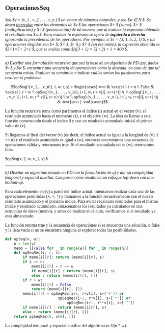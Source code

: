 <font face="LaTeX">

## OperacionesSeq

*Sea $v = (v_1 , v_2 , . . . v_n ) $ un vector de números naturales, y sea $w ∈ N $. Se desea <u>intercalar</u> entre los elementos de $v $ las operaciones $+ $ (suma), $× $ (multiplicación) y $↑ $ (potenciación) de tal manera que al evaluar la expresión obtenida el resultado sea $w $. Para evaluar la expresión se opera de **izquierda a derecha** ignorando la precedencia de los operadores. Por ejemplo, si $v = (3, 1, 5, 2, 1) $, y las operaciones elegidas son $+ $, $× $, $↑ $ y $× $ (en ese orden), la expresión obtenida es $3+1×5 ↑ 2×1 $,
que se evalúa como $(((3 + 1) × 5) ↑ 2) × 1 = 400 $.*

---
*a) Escribir una formulación recursiva que sea la base de un algoritmo de PD que, dados $v $ y $w $, encuentre una secuencia de operaciones como la deseada, en caso de que tal secuencia exista. Explicar su semántica e indicar cuáles serían los parámetros para resolver el problema.*

$$opSeq(\{v_1,...,v_n\}, i, w, r, s) =  \begin{cases} w=r & \text{si } i = n \\ False & \text{si } r > w \\  opSeq(\{v_1, . . . , v_n\}, i+1, w, r + v[i], s++(+)) ∨ \\ opSeq(\{v_1 , . . . , v_n \}, i+1, w, r * v[i], s++(×)) \lor \\ opSeq(\{v_1 , . . . , v_n \}, i+1, w, r↑v[i], s++(↑))  & \text{sino } \end{cases}$$

La función recursiva toma como parámetros el índice (i) actual en el vector (v), el resultado acumulado hasta el momento (r), y el objetivo (w). La idea es llamar a esta función comenzando desde el índice 0 y con un resultado acumulado inicial el primer valor de (v).

Si llegamos al final del vector (v) (es decir, el índice actual es igual a la longitud de (v), i == n) y el resultado acumulado es igual a (w), entonces encontramos una secuencia de operaciones válida y retornamos true. Si el resultado acumulado no es (w), retornamos false.

$opSeq(v, 2, w, v_1, s) $

---
*b) Diseñar un algoritmo basado en PD con la formulación de a) y dar su complejidad temporal y espacial auxiliar. Comparar cómo resultaría un enfoque top-down con uno bottom-up.*

 Para cada elemento en (v) a partir del índice actual, intentamos realizar cada una de las operaciones permitidas ($+$, $\times$, $\uparrow$) y llamamos a la función recursivamente con el nuevo resultado acumulado y el próximo índice. Para evitar recalcular resultados para el mismo índice y resultado acumulado, almacenamos los resultados ya calculados en una estructura de datos (memo), y antes de realizar el cálculo, verificamos si el resultado ya está almacenado.

 La función retorna true y la secuencia de operaciones si se encuentra una solución, o false y la lista vacía si no se encuentra ninguna al explorar todas las posibilidades.

```python
def opSeq(v, w):
    n = len(v)
    memo = [[False for _ in range(w)] for _ in range(n)]
    def opSeqRec(i, r, s):
        if memo[i][r]: return (memo[i][r], s)
        if i == n:
            memo[i][r] = r == w
            if memo[i][r] : return (memo[i][r], s)
            else : return (memo[i][r], [])
        if r > w:
            memo[i][r] = False
            return (memo[i][r], [])
        memo[i][r] = opSeqRec(i+1, r+v[i], s+['+']) or 
                        opSeqRec(i+1, r*v[i], s+['*']) or 
                            opSeqRec(i+1, r**v[i], s+['^'])
        if memo[i][r] : return (memo[i][r], s)
        else : return (memo[i][r], [])
    return opSeqRec(0, v[0], [])
```

La complejidad temporal y espacial auxiliar del algoritmo es $O(n*w)$.

</font>